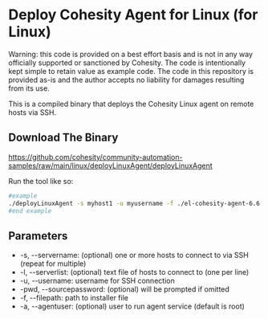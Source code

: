 # Deploy Cohesity Agent for Linux (for Linux)

Warning: this code is provided on a best effort basis and is not in any way officially supported or sanctioned by Cohesity. The code is intentionally kept simple to retain value as example code. The code in this repository is provided as-is and the author accepts no liability for damages resulting from its use.

This is a compiled binary that deploys the Cohesity Linux agent on remote hosts via SSH.

## Download The Binary

<https://github.com/cohesity/community-automation-samples/raw/main/linux/deployLinuxAgent/deployLinuxAgent>

Run the tool like so:

```bash
#example
./deployLinuxAgent -s myhost1 -u myusername -f ./el-cohesity-agent-6.6.0d_u6-1.x86_64.rpm
#end example
```

## Parameters

* -s, --servername: (optional) one or more hosts to connect to via SSH (repeat for multiple)
* -l, --serverlist: (optional) text file of hosts to connect to (one per line)
* -u, --username: username for SSH connection
* -pwd, --sourcepassword: (optional) will be prompted if omitted
* -f, --filepath: path to installer file
* -a, --agentuser: (optional) user to run agent service (default is root)
